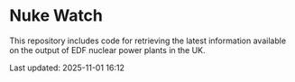 # Nuke Watch

This repository includes code for retrieving the latest information available on the output of EDF nuclear power plants in the UK.

Last updated: 2025-11-01 16:12